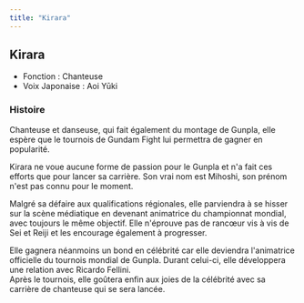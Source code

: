 ```yaml
---
title: "Kirara"
---
```


Kirara
------





* Fonction : Chanteuse
* Voix Japonaise : Aoi Yūki


### Histoire


Chanteuse et danseuse, qui fait également du montage de Gunpla, elle espère que le tournois de Gundam Fight lui permettra de gagner en popularité.


Kirara ne voue aucune forme de passion pour le Gunpla et n'a fait ces efforts que pour lancer sa carrière. Son vrai nom est Mihoshi, son prénom n'est pas connu pour le moment.


Malgré sa défaire aux qualifications régionales, elle parviendra à se hisser sur la scène médiatique en devenant animatrice du championnat mondial, avec toujours le même objectif. Elle n'éprouve pas de rancœur vis à vis de Sei et Reiji et les encourage également à progresser.


Elle gagnera néanmoins un bond en célébrité car elle deviendra l'animatrice officielle du tournois mondial de Gunpla. Durant celui-ci, elle développera une relation avec Ricardo Fellini.   
Après le tournois, elle goûtera enfin aux joies de la célébrité avec sa carrière de chanteuse qui se sera lancée.


